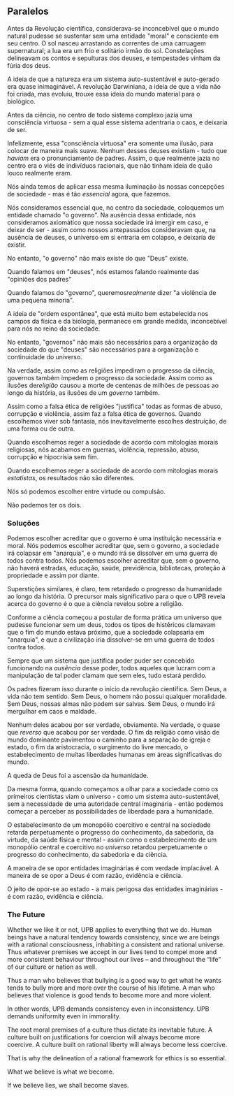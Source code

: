## Paralelos

Antes da Revolução científica, considerava-se inconcebível que o mundo natural pudesse se sustentar sem uma entidade "moral" e consciente em seu centro. O sol nasceu arrastando as correntes de uma carruagem supernatural; a lua era um frio e solitário irmão do sol. Constelações delineavam os contos e sepulturas dos deuses, e tempestades vinham da fúria dos deus.

A ideia de que a natureza era um sistema auto-sustentável e auto-gerado era quase inimaginável. A revolução Darwiniana, a ideia de que a vida não foi criada, mas evoluiu, trouxe essa ideia do mundo material para o biológico.

Antes da ciência, no centro de todo sistema complexo jazia uma consciência virtuosa - sem a qual esse sistema adentraria o caos, e deixaria de ser.

Infelizmente, essa "consciência virtuosa" era somente uma ilusão, para colocar de maneira mais suave. Nenhum desses deuses existiam - tudo que *haviam* era o pronunciamento de padres. Assim, o que realmente jazia no centro era o viés de indivíduos racionais, que não tinham ideia de quão louco realmente eram.

Nós ainda temos de aplicar essa mesma iluminação às nossas concepções de sociedade - mas é tão *essencial* agora, que fazemos.

Nós consideramos essencial que, no centro da sociedade, coloquemos um entidade chamado "o governo". Na ausência dessa entidade, nós consideramos axiomático que nossa sociedade irá imergir em caso, e deixar de ser - assim como nossos antepassados consideravam que, na ausência de deuses, o universo em si entraria em colapso, e deixaria de existir.

No entanto, "o governo" não mais existe do que "Deus" existe.

Quando falamos em "deuses", nós estamos falando realmente das "opiniões dos padres"

Quando falamos do "governo", queremos*realmente* dizer "a violência de uma pequena minoria".

A ideia de "ordem espontânea", que está muito bem estabelecida nos campos da física e da biologia, permanece em grande medida, inconcebível para nós no reino da sociedade.

No entanto, "governos" não mais são necessários para a organização da sociedade do que "deuses" são necessários para a organização e continuidade do universo.

Na verdade, assim como as religiões impediram o progresso da ciência, governos também impedem o progresso da sociedade. Assim como as ilusões de*religião* causou a morte de centenas de milhões de pessoas ao longo da história, as ilusões de um *governo* também.

Assim como a falsa ética de religiões "justifica" todas as formas de abuso, corrupção e violência, assim faz a falsa ética de governos. Quando escolhemos viver sob fantasia, nós inevitavelmente escolhes destruição, de uma forma ou de outra.

Quando escolhemos reger a sociedade de acordo com mitologias morais religiosas, nós acabamos em guerras, violência, repressão, abuso, corrupção e hipocrisia sem fim.

Quando escolhemos reger a sociedade de acordo com mitologias morais *estatistas*, os resultados não são diferentes.

Nós só podemos escolher entre virtude ou compulsão.

Não podemos ter os dois.

### Soluções

Podemos escolher acreditar que o governo é uma instituição necessária e moral. Nós podemos escolher acreditar que, sem o governo, a sociedade irá colapsar em "anarquia", e o mundo irá se dissolver em uma guerra de todos contra todos. Nós podemos escolher acreditar que, sem o governo, não haverá estradas, educação, saúde, previdência, bibliotecas, proteção à propriedade e assim por diante.

Superstições similares, é claro, tem retardado o progresso da humanidade ao longo da história. O precursor mais significativo para o que o UPB revela acerca do governo é o que a ciência revelou sobre a religião.

Conforme a ciência começou a postular de forma prática um universo que pudesse funcionar sem um deus, todos os tipos de histéricos clamavam que o fim do mundo estava próximo, que a sociedade colapsaria em "anarquia", e que a civilização iria dissolver-se em uma guerra de todos contra todos.

Sempre que um sistema que justifica poder puder ser concebido funcionando na *ausência* desse poder, todos aqueles que lucram com a manipulação de tal poder clamam que sem eles, tudo estará perdido.

Os padres fizeram isso durante o início da revolução científica. Sem Deus, a vida não tem sentido. Sem Deus, o homem não possui qualquer moralidade. Sem Deus, nossas almas não podem ser salvas. Sem Deus, o mundo irá mergulhar em caos e maldade.

Nenhum deles acabou por ser verdade, obviamente. Na verdade, o quase que *reverso* que acabou por ser verdade. O fim da religião como visão de mundo dominante pavimentou o caminho para a separação de igreja e estado, o fim da aristocracia, o surgimento do livre mercado, o estabelecimento de muitas liberdades humanas em áreas significativas do mundo.

A queda de Deus foi a ascensão da humanidade.

Da mesma forma, quando começamos a olhar para a sociedade como os primeiros cientistas viam o universo - como um sistema auto-sustentável, sem a necessidade de uma autoridade central imaginária - então podemos começar a perceber as possibilidades de liberdade para a humanidade.

O estabelecimento de um monopólio coercitivo e central na sociedade retarda perpetuamente o progresso do conhecimento, da sabedoria, da virtude, da saúde física e mental - assim como o estabelecimento de um monopólio central e coercitivo no *universo* retardou perpetuamente o progresso do conhecimento, da sabedoria e da ciência.

A maneira de se opor entidades imaginárias é com verdade implacável. A maneira de se opor a Deus é com razão, evidência e ciência.

O jeito de opor-se ao estado - a mais perigosa das entidades imaginárias - é com razão, evidência e ciência.

### The Future

Whether we like it or not, UPB applies to everything that we do. Human beings have a natural tendency towards consistency, since we are beings with a rational consciousness, inhabiting a consistent and rational universe. Thus whatever premises we accept in our lives tend to compel more and more consistent behaviour throughout our lives – and throughout the “life” of our culture or nation as well.

Thus a man who believes that bullying is a good way to get what he wants tends to bully more and more over the course of his lifetime. A man who believes that violence is good tends to become more and more violent.

In other words, UPB demands consistency even in inconsistency. UPB demands uniformity even in immorality.

The root moral premises of a culture thus dictate its inevitable future. A culture built on justifications for coercion will always become more coercive. A culture built on rational liberty will always become less coercive.

That is why the delineation of a rational framework for ethics is so essential.

What we believe is what we become.

If we believe lies, we shall become slaves.